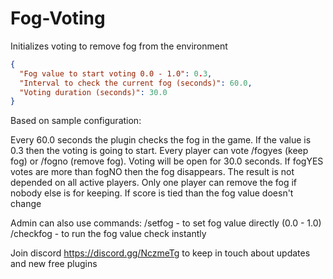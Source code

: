 # Fog-Voting
Initializes voting to remove fog from the environment

```json
{
  "Fog value to start voting 0.0 - 1.0": 0.3,
  "Interval to check the current fog (seconds)": 60.0,
  "Voting duration (seconds)": 30.0
}
```

Based on sample configuration:

Every 60.0 seconds the plugin checks the fog in the game. If the value is 0.3 then the voting is going to start. Every player can vote /fogyes (keep fog) or /fogno (remove fog). Voting will be open for 30.0 seconds. If fogYES votes are more than fogNO then the fog disappears. The result is not depended on all active players. Only one player can remove the fog if nobody else is for keeping. If score is tied than the fog value doesn't change

Admin can also use commands:
/setfog - to set fog value directly (0.0 - 1.0)
/checkfog - to run the fog value check instantly

Join discord https://discord.gg/NczmeTg to keep in touch about updates and new free plugins
